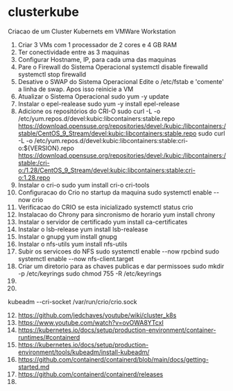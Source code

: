 # clusterkube
Criacao de um Cluster Kubernets em VMWare Workstation

1. Criar 3 VMs com 1 processador de 2 cores e 4 GB RAM
2. Ter conectividade entre as 3 maquinas
3. Configurar Hostname, IP, para cada uma das maquinas
4. Pare o Firewall do Sistema Operacional
  systemctl disable firewalld
  systemctl stop firewalld
5. Desative o SWAP do Sistema Operacional
  Edite o /etc/fstab e 'comente' a linha de swap. Apos isso reinicie a VM
6. Atualizar o Sistema Operacional
  sudo yum -y update
7. Instalar o epel-realease
sudo yum -y install epel-release
8.  Adicione os repositórios do CRI-O
    sudo curl -L -o /etc/yum.repos.d/devel:kubic:libcontainers:stable.repo https://download.opensuse.org/repositories/devel:/kubic:/libcontainers:/stable/CentOS_9_Stream/devel:kubic:libcontainers:stable.repo
    sudo curl -L -o /etc/yum.repos.d/devel:kubic:libcontainers:stable:cri-o:${VERSION}.repo https://download.opensuse.org/repositories/devel:/kubic:/libcontainers:/stable:/cri-o:/1.28/CentOS_9_Stream/devel:kubic:libcontainers:stable:cri-o:1.28.repo
9.  Instalar o cri-o
    sudo yum install cri-o cri-tools
10. Configuracao do Crio no startup da maquina
    sudo systemctl enable --now crio
11. Verificacao do CRIO se esta inicializado
    systemctl status crio
12. Instalacao do Chrony para sincronismo de horario
    yum install chrony
13. Instalar o servidor de certificado
    yum install ca-certificates
15. Instalar o lsb-release
    yum install lsb-realease
17. Instalar o gnupg
    yum install gnupg
19. Instalar o nfs-utils
    yum install nfs-utils
20. Subir os servicoes do NFS
    sudo systemctl enable --now rpcbind
    sudo systemctl enable --now nfs-client.target
21. Criar um diretorio para as chaves publicas e dar permissoes
    sudo mkdir -p /etc/keyrings
    sudo chmod 755 -R /etc/keyrings
22. 
23. 


    

kubeadm --cri-socket /var/run/crio/crio.sock


 








12. https://github.com/jedchaves/youtube/wiki/cluster_k8s
13. https://www.youtube.com/watch?v=ovOWA8YTcxI
14. https://kubernetes.io/docs/setup/production-environment/container-runtimes/#containerd
15. https://kubernetes.io/docs/setup/production-environment/tools/kubeadm/install-kubeadm/
16. https://github.com/containerd/containerd/blob/main/docs/getting-started.md
17. https://github.com/containerd/containerd/releases
18. 




